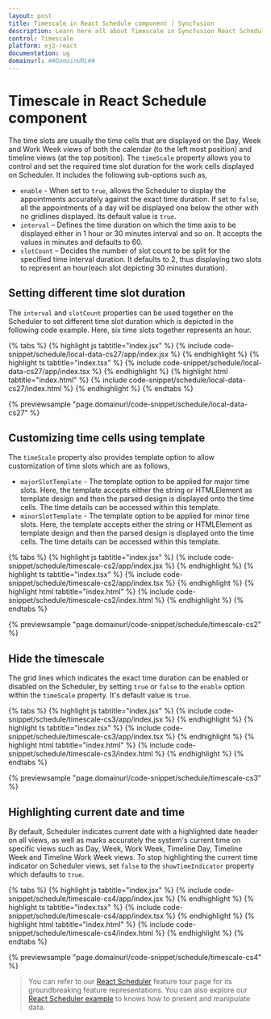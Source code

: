 ```yaml
---
layout: post
title: Timescale in React Schedule component | Syncfusion
description: Learn here all about Timescale in Syncfusion React Schedule component of Syncfusion Essential JS 2 and more.
control: Timescale 
platform: ej2-react
documentation: ug
domainurl: ##DomainURL##
---
```


# Timescale in React Schedule component

The time slots are usually the time cells that are displayed on the Day, Week and Work Week views of both the calendar (to the left most position) and timeline views (at the top position). The `timeScale` property allows you to control and set the required time slot duration for the work cells displayed on Scheduler. It includes the following sub-options such as,

* `enable` - When set to `true`, allows the Scheduler to display the appointments accurately against the exact time duration. If set to `false`, all the appointments of a day will be displayed one below the other with no gridlines displayed. Its default value is `true`.
* `interval` – Defines the time duration on which the time axis to be displayed either in 1 hour or 30 minutes interval and so on. It accepts the values in minutes and defaults to 60.
* `slotCount` – Decides the number of slot count to be split for the specified time interval duration. It defaults to 2, thus displaying two slots to represent an hour(each slot depicting 30 minutes duration).

## Setting different time slot duration

The `interval` and `slotCount` properties can be used together on the Scheduler to set different time slot duration which is depicted in the following code example. Here, six time slots together represents an hour.

{% tabs %}
{% highlight js tabtitle="index.jsx" %}
{% include code-snippet/schedule/local-data-cs27/app/index.jsx %}
{% endhighlight %}
{% highlight ts tabtitle="index.tsx" %}
{% include code-snippet/schedule/local-data-cs27/app/index.tsx %}
{% endhighlight %}
{% highlight html tabtitle="index.html" %}
{% include code-snippet/schedule/local-data-cs27/index.html %}
{% endhighlight %}
{% endtabs %}
        
{% previewsample "page.domainurl/code-snippet/schedule/local-data-cs27" %}

## Customizing time cells using template

The `timeScale` property also provides template option to allow customization of time slots which are as follows,

* `majorSlotTemplate` - The template option to be applied for major time slots. Here, the template accepts either the string or HTMLElement as template design and then the parsed design is displayed onto the time cells. The time details can be accessed within this template.
* `minorSlotTemplate` - The template option to be applied for minor time slots. Here, the template accepts either the string or HTMLElement as template design and then the parsed design is displayed onto the time cells. The time details can be accessed within this template.

{% tabs %}
{% highlight js tabtitle="index.jsx" %}
{% include code-snippet/schedule/timescale-cs2/app/index.jsx %}
{% endhighlight %}
{% highlight ts tabtitle="index.tsx" %}
{% include code-snippet/schedule/timescale-cs2/app/index.tsx %}
{% endhighlight %}
{% highlight html tabtitle="index.html" %}
{% include code-snippet/schedule/timescale-cs2/index.html %}
{% endhighlight %}
{% endtabs %}
        
{% previewsample "page.domainurl/code-snippet/schedule/timescale-cs2" %}

## Hide the timescale

The grid lines which indicates the exact time duration can be enabled or disabled on the Scheduler, by setting `true` or `false` to the `enable` option within the `timeScale` property. It's default value is `true`.

{% tabs %}
{% highlight js tabtitle="index.jsx" %}
{% include code-snippet/schedule/timescale-cs3/app/index.jsx %}
{% endhighlight %}
{% highlight ts tabtitle="index.tsx" %}
{% include code-snippet/schedule/timescale-cs3/app/index.tsx %}
{% endhighlight %}
{% highlight html tabtitle="index.html" %}
{% include code-snippet/schedule/timescale-cs3/index.html %}
{% endhighlight %}
{% endtabs %}
        
{% previewsample "page.domainurl/code-snippet/schedule/timescale-cs3" %}

## Highlighting current date and time

By default, Scheduler indicates current date with a highlighted date header on all views, as well as marks accurately the system's current time on specific views such as Day, Week, Work Week, Timeline Day, Timeline Week and Timeline Work Week views. To stop highlighting the current time indicator on Scheduler views, set `false` to the `showTimeIndicator` property which defaults to `true`.

{% tabs %}
{% highlight js tabtitle="index.jsx" %}
{% include code-snippet/schedule/timescale-cs4/app/index.jsx %}
{% endhighlight %}
{% highlight ts tabtitle="index.tsx" %}
{% include code-snippet/schedule/timescale-cs4/app/index.tsx %}
{% endhighlight %}
{% highlight html tabtitle="index.html" %}
{% include code-snippet/schedule/timescale-cs4/index.html %}
{% endhighlight %}
{% endtabs %}
        
{% previewsample "page.domainurl/code-snippet/schedule/timescale-cs4" %}

> You can refer to our [React Scheduler](https://www.syncfusion.com/react-ui-components/react-scheduler) feature tour page for its groundbreaking feature representations. You can also explore our [React Scheduler example](https://ej2.syncfusion.com/react/demos/#/material/schedule/overview) to knows how to present and manipulate data.
